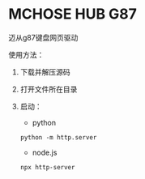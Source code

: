 # MCHOSE HUB G87

迈从g87键盘网页驱动



使用方法：

1. 下载并解压源码

2. 打开文件所在目录

3. 启动：

   - python 

   ```shell
   python -m http.server
   ```

   

   - node.js

   ```shell
   npx http-server
   ```

   

